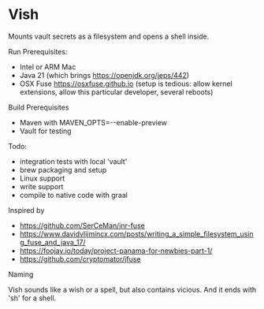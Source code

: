 # Vish

Mounts vault secrets as a filesystem and opens a shell inside.

Run Prerequisites:
* Intel or ARM Mac
* Java 21 (which brings https://openjdk.org/jeps/442)
* OSX Fuse https://osxfuse.github.io
  (setup is tedious: allow kernel extensions, allow this particular developer, several reboots)

Build Prerequisites
* Maven with MAVEN_OPTS=--enable-preview
* Vault for testing

Todo:
* integration tests with local 'vault'
* brew packaging and setup
* Linux support
* write support
* compile to native code with graal
    

Inspired by 
* https://github.com/SerCeMan/jnr-fuse
* https://www.davidvlijmincx.com/posts/writing_a_simple_filesystem_using_fuse_and_java_17/
* https://foojay.io/today/project-panama-for-newbies-part-1/
* https://github.com/cryptomator/jfuse


Naming

Vish sounds like a wish or a spell, but also contains vicious. And it ends with 'sh' for a shell.
